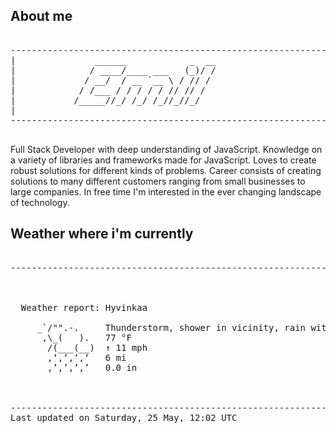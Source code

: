 ## About me

<pre>

--------------------------------------------------------------------------------------
|			    ______            _  __
|			   / ____/____ ___   (_)/ /
|			  / __/  / __ `__ \ / // / 
|			 / /___ / / / / / // // /  
|			/_____//_/ /_/ /_//_//_/   
|                           
--------------------------------------------------------------------------------------

</pre>

Full Stack Developer with deep understanding of JavaScript. Knowledge on a variety of libraries and frameworks made for JavaScript. Loves to create robust solutions for different kinds of problems. Career consists of creating solutions to many different customers ranging from small businesses to large companies. In free time I'm interested in the ever changing landscape of technology. 



## Weather where i'm currently  

<pre>

--------------------------------------------------------------------------------------


 
  Weather report: Hyvinkaa  
    
     _`/"".-.     Thunderstorm, shower in vicinity, rain with thunderstorm  
      ,\_(   ).   77 °F  
       /(___(__)  ↑ 11 mph  
       ‚‘‚‘‚‘‚‘   6 mi  
       ‚’‚’‚’‚’   0.0 in  
                                                                           .


--------------------------------------------------------------------------------------
Last updated on Saturday, 25 May, 12:02 UTC
</pre>
